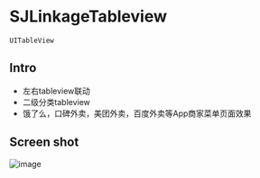 # SJLinkageTableview

`UITableView`

## Intro
* 左右tableview联动
* 二级分类tableview
* 饿了么，口碑外卖，美团外卖，百度外卖等App商家菜单页面效果


## Screen shot
 
 ![image](https://github.com/hsjcom/SJLinkageTableview/blob/master/screenShop.png)
